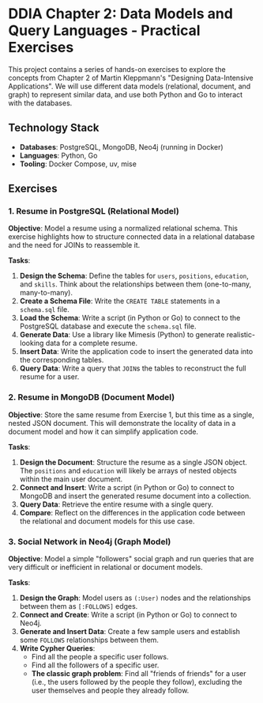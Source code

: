 # DDIA Chapter 2: Data Models and Query Languages - Practical Exercises

This project contains a series of hands-on exercises to explore the concepts from Chapter 2 of Martin Kleppmann's
"Designing Data-Intensive Applications". We will use different data models (relational, document, and graph) to
represent similar data, and use both Python and Go to interact with the databases.

## Technology Stack

- **Databases**: PostgreSQL, MongoDB, Neo4j (running in Docker)
- **Languages**: Python, Go
- **Tooling**: Docker Compose, uv, mise

## Exercises

### 1. Resume in PostgreSQL (Relational Model)

**Objective**: Model a resume using a normalized relational schema. This exercise highlights how to structure connected
data in a relational database and the need for JOINs to reassemble it.

**Tasks**:

1.  **Design the Schema**: Define the tables for `users`, `positions`, `education`, and `skills`. Think about the
    relationships between them (one-to-many, many-to-many).
2.  **Create a Schema File**: Write the `CREATE TABLE` statements in a `schema.sql` file.
3.  **Load the Schema**: Write a script (in Python or Go) to connect to the PostgreSQL database and execute the
    `schema.sql` file.
4.  **Generate Data**: Use a library like Mimesis (Python) to generate realistic-looking data for a complete resume.
5.  **Insert Data**: Write the application code to insert the generated data into the corresponding tables.
6.  **Query Data**: Write a query that `JOIN`s the tables to reconstruct the full resume for a user.

### 2. Resume in MongoDB (Document Model)

**Objective**: Store the same resume from Exercise 1, but this time as a single, nested JSON document. This will
demonstrate the locality of data in a document model and how it can simplify application code.

**Tasks**:

1.  **Design the Document**: Structure the resume as a single JSON object. The `positions` and `education` will likely
    be arrays of nested objects within the main user document.
2.  **Connect and Insert**: Write a script (in Python or Go) to connect to MongoDB and insert the generated resume
    document into a collection.
3.  **Query Data**: Retrieve the entire resume with a single query.
4.  **Compare**: Reflect on the differences in the application code between the relational and document models for this
    use case.

### 3. Social Network in Neo4j (Graph Model)

**Objective**: Model a simple "followers" social graph and run queries that are very difficult or inefficient in
relational or document models.

**Tasks**:

1.  **Design the Graph**: Model users as `(:User)` nodes and the relationships between them as `[:FOLLOWS]` edges.
2.  **Connect and Create**: Write a script (in Python or Go) to connect to Neo4j.
3.  **Generate and Insert Data**: Create a few sample users and establish some `FOLLOWS` relationships between them.
4.  **Write Cypher Queries**:
    - Find all the people a specific user follows.
    - Find all the followers of a specific user.
    - **The classic graph problem**: Find all "friends of friends" for a user (i.e., the users followed by the people
      they follow), excluding the user themselves and people they already follow.
